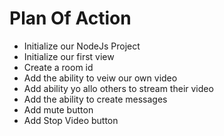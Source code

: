 # Plan Of Action


- Initialize our NodeJs Project
- Initialize our first view
- Create a room id
- Add the ability to veiw our own video
- Add ability yo allo others to stream their video
- Add the ability to create messages
- Add mute button
- Add Stop Video button
